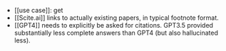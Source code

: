 - [[use case]]: get
- [[Scite.ai]] links to actually existing papers, in typical footnote format.
- [[GPT4]] needs to explicitly be asked for citations. GPT3.5 provided substantially less complete answers than GPT4 (but also hallucinated less).